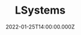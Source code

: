 ---
title: LSystems
date: 2022-01-25T14:00:00.000Z
authorbox: false
sidebar: false
tags:
- "project"
---